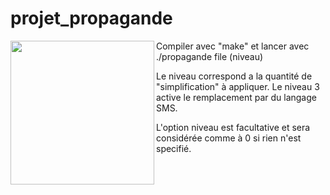 # projet_propagande

<img align="left" height="230" src="http://i.imgur.com/ck9GQLU.png">

<p>Compiler avec "make" et lancer avec ./propagande file (niveau)</p>
<p>Le niveau correspond a la quantité de "simplification" à appliquer. Le niveau 3 active le remplacement par du langage SMS.</p>
<p>L'option niveau est facultative et sera considérée comme à 0 si rien n'est specifié.</p>
